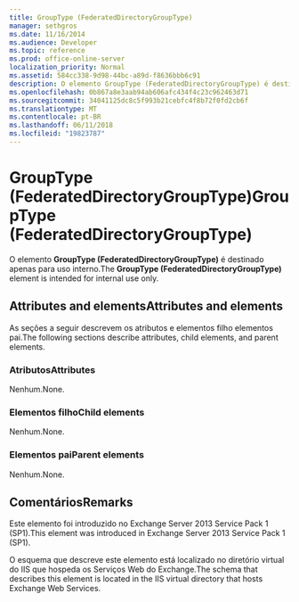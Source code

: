 ```yaml
---
title: GroupType (FederatedDirectoryGroupType)
manager: sethgros
ms.date: 11/16/2014
ms.audience: Developer
ms.topic: reference
ms.prod: office-online-server
localization_priority: Normal
ms.assetid: 584cc338-9d98-44bc-a89d-f8636bbb6c91
description: O elemento GroupType (FederatedDirectoryGroupType) é destinado apenas para uso interno.
ms.openlocfilehash: 0b867a8e3aab94ab606afc434f4c23c962463d71
ms.sourcegitcommit: 34041125dc8c5f993b21cebfc4f8b72f0fd2cb6f
ms.translationtype: MT
ms.contentlocale: pt-BR
ms.lasthandoff: 06/11/2018
ms.locfileid: "19823787"
---
```

# <a name="grouptype-federateddirectorygrouptype"></a><span data-ttu-id="ba9a8-103">GroupType (FederatedDirectoryGroupType)</span><span class="sxs-lookup"><span data-stu-id="ba9a8-103">GroupType (FederatedDirectoryGroupType)</span></span>

<span data-ttu-id="ba9a8-104">O elemento **GroupType (FederatedDirectoryGroupType)** é destinado apenas para uso interno.</span><span class="sxs-lookup"><span data-stu-id="ba9a8-104">The **GroupType (FederatedDirectoryGroupType)** element is intended for internal use only.</span></span> 

## <a name="attributes-and-elements"></a><span data-ttu-id="ba9a8-105">Attributes and elements</span><span class="sxs-lookup"><span data-stu-id="ba9a8-105">Attributes and elements</span></span>

<span data-ttu-id="ba9a8-106">As seções a seguir descrevem os atributos e elementos filho elementos pai.</span><span class="sxs-lookup"><span data-stu-id="ba9a8-106">The following sections describe attributes, child elements, and parent elements.</span></span>
  
### <a name="attributes"></a><span data-ttu-id="ba9a8-107">Atributos</span><span class="sxs-lookup"><span data-stu-id="ba9a8-107">Attributes</span></span>

<span data-ttu-id="ba9a8-108">Nenhum.</span><span class="sxs-lookup"><span data-stu-id="ba9a8-108">None.</span></span>
  
### <a name="child-elements"></a><span data-ttu-id="ba9a8-109">Elementos filho</span><span class="sxs-lookup"><span data-stu-id="ba9a8-109">Child elements</span></span>

<span data-ttu-id="ba9a8-110">Nenhum.</span><span class="sxs-lookup"><span data-stu-id="ba9a8-110">None.</span></span>
  
### <a name="parent-elements"></a><span data-ttu-id="ba9a8-111">Elementos pai</span><span class="sxs-lookup"><span data-stu-id="ba9a8-111">Parent elements</span></span>

<span data-ttu-id="ba9a8-112">Nenhum.</span><span class="sxs-lookup"><span data-stu-id="ba9a8-112">None.</span></span>
  
## <a name="remarks"></a><span data-ttu-id="ba9a8-113">Comentários</span><span class="sxs-lookup"><span data-stu-id="ba9a8-113">Remarks</span></span>

<span data-ttu-id="ba9a8-114">Este elemento foi introduzido no Exchange Server 2013 Service Pack 1 (SP1).</span><span class="sxs-lookup"><span data-stu-id="ba9a8-114">This element was introduced in Exchange Server 2013 Service Pack 1 (SP1).</span></span>
  
<span data-ttu-id="ba9a8-115">O esquema que descreve este elemento está localizado no diretório virtual do IIS que hospeda os Serviços Web do Exchange.</span><span class="sxs-lookup"><span data-stu-id="ba9a8-115">The schema that describes this element is located in the IIS virtual directory that hosts Exchange Web Services.</span></span>
  

